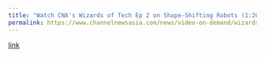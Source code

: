 ```yaml
---
title: "Watch CNA's Wizards of Tech Ep 2 on Shape-Shifting Robots (1:20-9:54)"
permalink: https://www.channelnewsasia.com/news/video-on-demand/wizards-of-tech/wizards-of-tech-home-13580956
---
```

[link](https://www.channelnewsasia.com/news/video-on-demand/wizards-of-tech/wizards-of-tech-home-13580956)